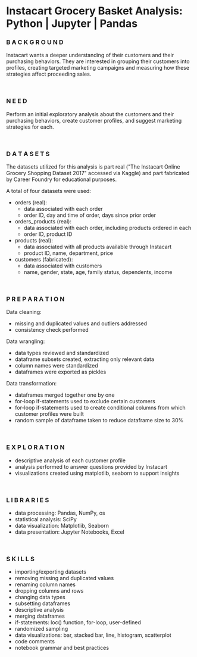 # Instacart Grocery Basket Analysis: Python | Jupyter | Pandas

### B A C K G R O U N D
Instacart wants a deeper understanding of their customers and their purchasing behaviors. They are interested in grouping their customers into profiles, creating targeted marketing campaigns and measuring how these strategies affect proceeding sales. 

<br>

### N E E D
Perform an initial exploratory analysis about the customers and their purchasing behaviors, create customer profiles, and suggest marketing strategies for each.

<br>

### D A T A S E T S
The datasets utilized for this analysis is part real ("The Instacart Online Grocery Shopping Dataset 2017" accessed via Kaggle) and part fabricated by Career Foundry for educational purposes. 

A total of four datasets were used:

   - orders (real): 
       - data associated with each order
       - order ID, day and time of order, days since prior order
   - orders_products (real): 
       - data associated with each order, including products ordered in each
       - order ID, product ID
   - products (real): 
       - data associated with all products available through Instacart
       - product ID, name, department, price
   - customers (fabricated):
       - data associated with customers
       - name, gender, state, age, family status, dependents, income

<br>

### P R E P A R A T I O N
Data cleaning:
   - missing and duplicated values and outliers addressed
   - consistency check performed 

Data wrangling:
   - data types reviewed and standardized 
   - dataframe subsets created, extracting only relevant data 
   - column names were standardized 
   - dataframes were exported as pickles 

Data transformation: 
   - dataframes merged together one by one 
   - for-loop if-statements used to exclude certain customers 
   - for-loop if-statements used to create conditional columns from which customer profiles were built 
   - random sample of dataframe taken to reduce dataframe size to 30%

<br>

### E X P L O R A T I O N
   - descriptive analysis of each customer profile 
   - analysis performed to answer questions provided by Instacart 
   - visualizations created using matplotlib, seaborn to support insights

<br>

### L I B R A R I E S
   - data processing: Pandas, NumPy, os
   - statistical analysis: SciPy
   - data visualization: Matplotlib, Seaborn
   - data presentation: Jupyter Notebooks, Excel

<br>

### S K I L L S
   - importing/exporting datasets
   - removing missing and duplicated values
   - renaming column names
   - dropping columns and rows 
   - changing data types
   - subsetting dataframes
   - descriptive analysis
   - merging dataframes
   - if-statements: loc() function, for-loop, user-defined
   - randomized sampling 
   - data visualizations: bar, stacked bar, line, histogram, scatterplot
   - code comments
   - notebook grammar and best practices

